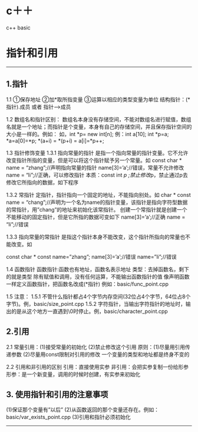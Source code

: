 # c＋＋
c++ basic


# 指针和引用

----------------------------------------------------------------
## 1.指针
1.1 ①保存地址
	②加*取所指变量
	③运算以相应的类型变量为单位
结构指针：(*指针).成员 或者  指针—>成员

1.2 数组名和指针区别：
数组名本身没有存储空间，不能对数组名进行赋值，数组名就是一个地址；而指针是个变量，本身有自己的存储空间，并且保存指针空间的大小是一样的。例如：
如，int *p= new int[n];
例：int a[10];
	int *p=a;
	*a=a[0]=*p;
	*(a+i) = *(p+i) = a[i]=*p++;

1.3 指针修饰变量
1.3.1 指向常量的指针
是指一个指向常量的指针变量。它不允许改变指针所指的变量，但是可以将这个指针赋予另一个常量。如
		const char * name = “zhang”;//声明指向常量的指针
		name[3]=’a’;//错误，常量不允许修改
		name = “li”;//正确，可以修改指针
本质：const int *p ;禁止修改*p，禁止通过p去修改它所指向的数据，如下程序

1.3.2 常指针
定指针，指针指向一个固定的地址，不能指向别处。如
char * const name = “chang”;//声明为一个名为name的指针变量，该指针是指向字符型数据的常指针，用”chang”的地址来初始化该常指针。
创建一个常指针就是创建一个不能移动的固定指针，但是它所指的数据可变如下
name[3]=’a’;//正确
name = “li”;//错误

1.3.3 指向常量的常指针
是指这个指针本身不能改变，这个指针所指向的常量也不能改变。如

const char * const name=”zhang”;
		name[3]=’a’;//错误
		name=”li”;//错误

1.4 函数指针
函数指针:函数也有地址，函数名表示地址
类型：去掉函数名，剩下的就是类型
除有赋值和调用，没有任何运算，不能输出函数指针的值
像声明函数一样定义函数指针，把函数名改成(*指针)
例如：basic/func_point.cpp


1.5 注意：
1.5.1 不管什么指针都占4个字节内存空间(32位占4个字节，64位占8个字节)。例，basic/size_point.cpp
1.5.2 字符指针，当输出字符指针的地址时，输出的是从这个地方一直遇到\0时停止。例，basic/character_point.cpp


## 2.引用
2.1
常量引用：(1)接受常量的初始化
			(2)禁止修改这个引用
原则：(1)尽量用引用传递参数
	   (2)尽量用const限制对引用的修改
一个变量的类型和地址都是终身不变的

2.2 引用和非引用的区别
	引用：直接使用实参
	非引用：会把实参复制一份给形参
	形参：是一个新变量，调用的时候时创建，有实参来初始化


## 3. 使用指针和引用的注意事项
(1)保证那个变量有”以后”
(2)从函数返回的那个变量还存在。例如：basic/var_exists_point.cpp
(3)引用和指针必须初始化

----------------------------------------------------------------



